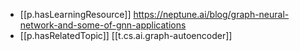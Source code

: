 

- [[p.hasLearningResource]] https://neptune.ai/blog/graph-neural-network-and-some-of-gnn-applications
- [[p.hasRelatedTopic]] [[t.cs.ai.graph-autoencoder]]